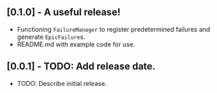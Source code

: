 ## [0.1.0] - A useful release!

- Functioning `FailureManager` to register predetermined failures and generate `EpicFailure`s.
- README.md with example code for use.

## [0.0.1] - TODO: Add release date.

- TODO: Describe initial release.
